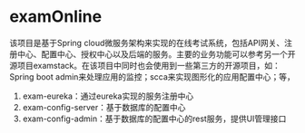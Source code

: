 # examOnline
该项目是基于Spring cloud微服务架构来实现的在线考试系统，包括API网关、注册中心、配置中心、授权中心以及后端的服务。主要的业务功能可以参考另一个开源项目examstack。在该项目中同时也会使用到一些第三方的开源项目，如：Spring boot admin来处理应用的监控；scca来实现图形化的应用配置中心；等，

1. exam-eureka：通过eureka实现的服务注册中心
2. exam-config-server：基于数据库的配置中心
3. exam-config-admin：基于数据库的配置中心的rest服务，提供UI管理接口